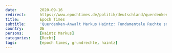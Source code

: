 ```yaml
---
date:          2020-09-16
redirect:      https://www.epochtimes.de/politik/deutschland/querdenken-anwalt-markus-haintz-fundamentale-rechte-muessen-nicht-immer-erst-eingeklagt-werden-a3334654.html
title:         Epoch Times
subtitle:      'Querdenken-Anwalt Markus Haintz: Fundamentale Rechte sollten nicht erst eingeklagt werden müssen'
country:       DE
persons:       [Haintz Markus]
categories:    [Recht]
tags:          [epoch times, grundrechte, haintz]
---
```

